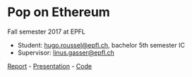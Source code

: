 # Pop on Ethereum

Fall semester 2017 at EPFL
- Student: hugo.roussel@epfl.ch, bachelor 5th semester IC
- Supervisor: linus.gasser@epfl.ch

[Report](https://github.com/dedis/student_17/tree/master/pop_ethereum/report_pop_ethereum.pdf) -
[Presentation](https://github.com/dedis/student_17/tree/master/pop_ethereum/presentation_pop_ethereum.pdf) -
[Code](https://github.com/dedis/student_17/tree/master/pop_ethereum)
